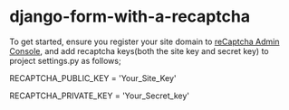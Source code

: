 # django-form-with-a-recaptcha
To get started, ensure you register your site domain to [reCaptcha Admin Console](https://www.google.com/recaptcha/admin/create), and add recaptcha keys(both the site key and secret key) to project settings.py as follows;

RECAPTCHA_PUBLIC_KEY = 'Your_Site_Key'

RECAPTCHA_PRIVATE_KEY = 'Your_Secret_key'
